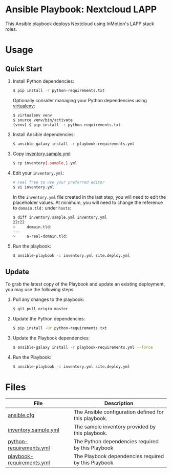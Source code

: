 # Ansible Playbook: Nextcloud LAPP

This Ansible playbook deploys Nextcloud using InMotion's LAPP stack roles.

Usage
=============================

## Quick Start
1. Install Python dependencies:

    ```sh
    $ pip install -r python-requirements.txt
    ```

    Optionally consider managing your Python dependencies using
    [virtualenv]:

    ```sh
    $ virtualenv venv
    $ source venv/bin/activate
    (venv) $ pip install -r python-requirements.txt
    ```

2. Install Ansible dependencies:

    ```sh
    $ ansible-galaxy install -r playbook-requirements.yml
    ```

3. Copy [inventory.sample.yml]:

    ```sh
    $ cp inventory{.sample,}.yml
    ```

4. Edit your `inventory.yml`:

    ```sh
    # Feel free to use your preferred editor
    $ vi inventory.yml
    ```

    In the `inventory.yml` file created in the last step, you will
    need to edit the placeholder values.  At minimum, you will need to
    change the reference to `domain.tld:` under `hosts`:

    ```sh
    $ diff inventory.sample.yml inventory.yml
    22c22
    <     domain.tld:
    ---
    >     a-real-domain.tld:
    ```

5. Run the playbook:

    ```sh
    $ ansible-playbook -i inventory.yml site.deploy.yml
    ```

## Update
To grab the latest copy of the Playbook and update an existing
deployment, you may use the following steps:

1. Pull any changes to the playbook:

    ```sh
    $ git pull origin master
    ```

2. Update the Python dependencies:

    ```sh
    $ pip install -Ur python-requirements.txt
    ```

3. Update the Playbook dependencies:

    ```sh
    $ ansible-galaxy install -r playbook-requirements.yml --force
    ```

4. Run the Playbook:

    ```sh
    $ ansible-playbook -i inventory.yml site.deploy.yml
    ```

Files
=============================

| File | Description |
| ---- | ----------- |
| [ansible.cfg] | The Ansible configuration defined for this playbook.
| [inventory.sample.yml] | The sample inventory provided by this playbook.
| [python-requirements.yml] | The Python dependencies required by this Playbook
| [playbook-requirements.yml] | The Playbook dependencies required by this Playbook

[ansible.cfg]: https://github.com/inmotionhosting/wordpress-ultrastack-ansible/blob/master/ansible.cfg
[inventory.sample.yml]: https://github.com/inmotionhosting/wordpress-ultrastack-ansible/blob/master//inventory.sample.yml
[python-requirements.yml]: https://github.com/inmotionhosting/wordpress-ultrastack-ansible/blob/master//python-requirements.yml
[playbook-requirements.yml]: https://github.com/inmotionhosting/wordpress-ultrastack-ansible/blob/master/playbook-requirements.yml
[virtualenv]: https://virtualenv.pypa.io/
